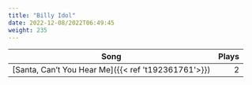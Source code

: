```yaml
---
title: "Billy Idol"
date: 2022-12-08/2022T06:49:45
weight: 235
---
```




 Song | Plays 
----- | -----:
[Santa, Can’t You Hear Me]({{< ref 't192361761'>}}) | 2
